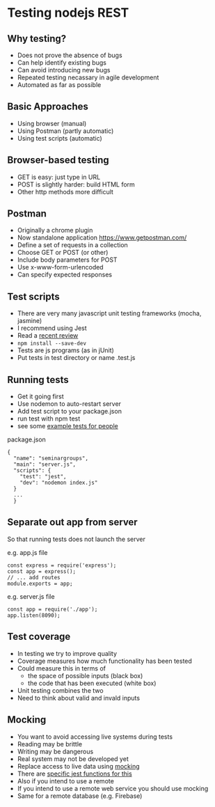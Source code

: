 

# Testing nodejs REST


## Why testing?

- Does not prove the absence of bugs
- Can help identify existing bugs
- Can avoid introducing new bugs
- Repeated testing necassary in agile development
- Automated as far as possible


## Basic Approaches

- Using browser (manual)
- Using Postman (partly automatic)
- Using test scripts (automatic)


## Browser-based testing


- GET is easy: just type in URL
- POST is slightly harder: build HTML form
- Other http methods more difficult


## Postman

- Originally a chrome plugin
- Now standalone application <https://www.getpostman.com/>
- Define a set of requests in a collection
- Choose GET or POST (or other)
- Include body parameters for POST
- Use x-www-form-urlencoded
- Can specify expected responses


## Test scripts

- There are very many javascript unit testing frameworks (mocha, jasmine)
- I recommend using Jest
- Read a [recent review](https://medium.com/welldone-software/an-overview-of-javascript-testing-in-2018-f68950900bc3)
- `npm install --save-dev`
- Tests are js programs (as in jUnit)
- Put tests in test directory or name .test.js


## Running tests

- Get it going first
- Use nodemon to auto-restart server
- Add test script to your package.json
- run test with npm test
- see some [example tests for people](./app.test.js ) 


package.json
```
{
  "name": "seminargroups",
  "main": "server.js",
  "scripts": {
    "test": "jest",
    "dev": "nodemon index.js"
  }
  ...
  }

```

## Separate out app from server

So that running tests does not launch the server

e.g. app.js file
```
const express = require('express');
const app = express();
// ... add routes
module.exports = app;

```
e.g. server.js file
```
const app = require('./app');
app.listen(8090);

```


## Test coverage

- In testing we try to improve quality
- Coverage measures how much functionality has been tested
- Could measure this in terms of
  - the space of possible inputs (black box)
  - the code that has been executed (white box)
- Unit testing combines the two
- Need to think about  valid and invald inputs


## Mocking

- You want to avoid accessing live systems during tests
- Reading may be brittle
- Writing may be dangerous
- Real system may not be developed yet
- Replace access to live data using [mocking](https://en.wikipedia.org/wiki/Mock_object)
- There are [specific jest functions for this](https://jestjs.io/docs/en/mock-functions.html)
- Also if you intend to use a remote 
- If you intend to use a remote web service you should use mocking
- Same for a remote database (e.g. Firebase) 

